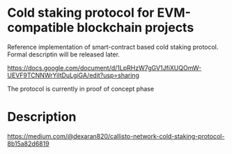 # Cold staking protocol for EVM-compatible blockchain projects

Reference implementation of smart-contract based cold staking protocol. Formal descriptin will be released later.

https://docs.google.com/document/d/1LpRHzW7gGV1JfiXUQOmW-UEVF9TCNNWrYiItDuLgiGA/edit?usp=sharing

The protocol is currently in proof of concept phase

# Description

https://medium.com/@dexaran820/callisto-network-cold-staking-protocol-8b15a82d6819
